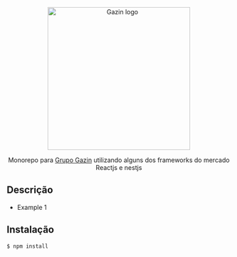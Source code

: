 <p align="center">
  <a href="https://gazin55anos.com.br/" target="blank"><img src="https://gazin55anos.com.br/img/gazin-55-anos.png" width="320"  alt="Gazin logo" /></a>
</p>
<p align="center">Monorepo para <a href="https://grupogazin.com.br/" target="_blank">Grupo Gazin</a> utilizando alguns dos frameworks do mercado Reactjs e nestjs </p>

## Descrição

  - Example 1 

## Instalação

```bash
$ npm install
```
